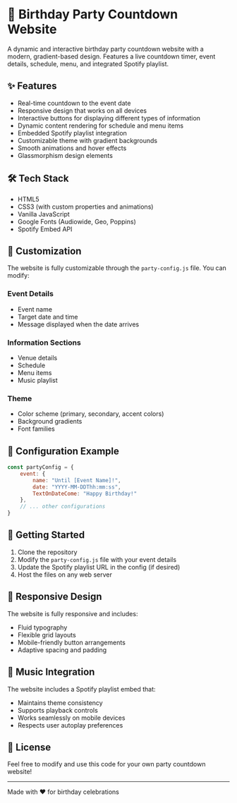 # 🎉 Birthday Party Countdown Website

A dynamic and interactive birthday party countdown website with a modern, gradient-based design. Features a live countdown timer, event details, schedule, menu, and integrated Spotify playlist.

## ✨ Features

- Real-time countdown to the event date
- Responsive design that works on all devices
- Interactive buttons for displaying different types of information
- Dynamic content rendering for schedule and menu items
- Embedded Spotify playlist integration
- Customizable theme with gradient backgrounds
- Smooth animations and hover effects
- Glassmorphism design elements

## 🛠️ Tech Stack

- HTML5
- CSS3 (with custom properties and animations)
- Vanilla JavaScript
- Google Fonts (Audiowide, Geo, Poppins)
- Spotify Embed API

## 🎨 Customization

The website is fully customizable through the `party-config.js` file. You can modify:

### Event Details
- Event name
- Target date and time
- Message displayed when the date arrives

### Information Sections
- Venue details
- Schedule
- Menu items
- Music playlist

### Theme
- Color scheme (primary, secondary, accent colors)
- Background gradients
- Font families

## 📝 Configuration Example

```javascript
const partyConfig = {
    event: {
        name: "Until [Event Name]!",
        date: "YYYY-MM-DDThh:mm:ss",
        TextOnDateCome: "Happy Birthday!"
    },
    // ... other configurations
}
```

## 🚀 Getting Started

1. Clone the repository
2. Modify the `party-config.js` file with your event details
3. Update the Spotify playlist URL in the config (if desired)
4. Host the files on any web server

## 📱 Responsive Design

The website is fully responsive and includes:
- Fluid typography
- Flexible grid layouts
- Mobile-friendly button arrangements
- Adaptive spacing and padding

## 🎵 Music Integration

The website includes a Spotify playlist embed that:
- Maintains theme consistency
- Supports playback controls
- Works seamlessly on mobile devices
- Respects user autoplay preferences

## 📄 License

Feel free to modify and use this code for your own party countdown website!

---
Made with ❤️ for birthday celebrations

